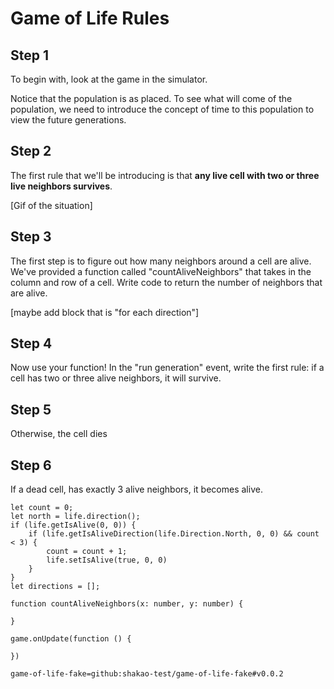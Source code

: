 # Game of Life Rules

## Step 1
To begin with, look at the game in the simulator.  

Notice that the population is as placed. To see what will come of the 
population, we need to introduce the concept of time to this population 
to view the future generations. 

## Step 2
The first rule that we'll be introducing is that **any live cell with two
or three live neighbors survives**.

[Gif of the situation]

## Step 3

The first step is to figure out how many neighbors around a cell are alive.
We've provided a function called "countAliveNeighbors" that takes in the 
column and row of a cell. Write code to return the number of neighbors 
that are alive. 

[maybe add block that is "for each direction"]

## Step 4 

Now use your function! In the "run generation" event, write the first rule:
if a cell has two or three alive neighbors, it will survive.

## Step 5 

Otherwise, the cell dies 

## Step 6 

If a dead cell, has exactly 3 alive neighbors, it becomes alive. 

```ghost
let count = 0;
let north = life.direction();
if (life.getIsAlive(0, 0)) {
    if (life.getIsAliveDirection(life.Direction.North, 0, 0) && count < 3) {
        count = count + 1;
        life.setIsAlive(true, 0, 0)
    }
}
let directions = [];
```

```template
function countAliveNeighbors(x: number, y: number) {

}

game.onUpdate(function () {
	
})
```

```package
game-of-life-fake=github:shakao-test/game-of-life-fake#v0.0.2
```